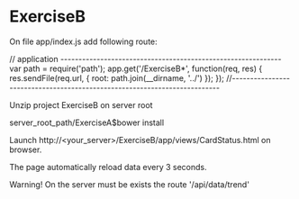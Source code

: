 # ExerciseB

On file app/index.js add following route:

// application -------------------------------------------------------------
var path = require('path');
app.get('/ExerciseB*', function(req, res) {
	res.sendFile(req.url, { root: path.join(__dirname, '../') }); 
});
//--------------------------------------------------------------------------

Unzip project ExerciseB on server root

server_root_path/ExerciseA$bower install

Launch http://<your_server>/ExerciseB/app/views/CardStatus.html on browser.
 
The page automatically reload data every 3 seconds.

Warning! On the server must be exists the route '/api/data/trend' 